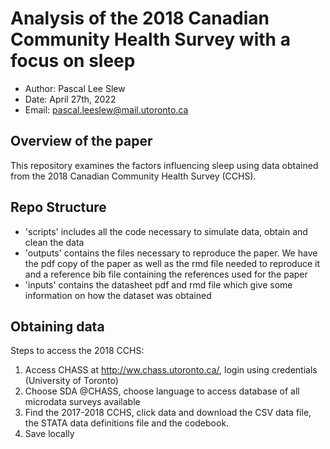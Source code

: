 # Analysis of the 2018 Canadian Community Health Survey with a focus on sleep

  - Author: Pascal Lee Slew
  - Date: April 27th, 2022
  - Email: pascal.leeslew@mail.utoronto.ca
  
  
## Overview of the paper

This repository examines the factors influencing sleep using data obtained from the 2018 Canadian Community Health Survey (CCHS).

## Repo Structure

  - 'scripts' includes all the code necessary to simulate data, obtain and clean the data
  - 'outputs' contains the files necessary to reproduce the paper. We have the pdf copy of the paper as well as the rmd file needed to reproduce it and a reference bib file containing the references used for the paper
  - 'inputs' contains the datasheet pdf and rmd file which give some information on how the dataset was obtained
  
## Obtaining data

Steps to access the 2018 CCHS:
  1. Access CHASS at http://ww.chass.utoronto.ca/, login using credentials (University of Toronto)
  2. Choose SDA @CHASS, choose language to access database of all microdata surveys available
  3. Find the 2017-2018 CCHS, click data and download the CSV data file, the STATA data definitions file and the codebook.
  4. Save locally